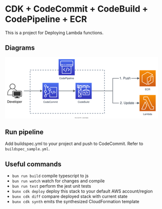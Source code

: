 # CDK + CodeCommit + CodeBuild + CodePipeline + ECR

This is a project for Deploying Lambda functions.

## Diagrams

![AWS Diagrams](/drawio/cicd-lambda-cdk.svg)

## Run pipeline

Add buildspec.yml to your project and push to CodeCommit.
Refer to `buildspec_sample.yml`.

## Useful commands

* `bun run build`   compile typescript to js
* `bun run watch`   watch for changes and compile
* `bun run test`    perform the jest unit tests
* `bunx cdk deploy`  deploy this stack to your default AWS account/region
* `bunx cdk diff`    compare deployed stack with current state
* `bunx cdk synth`   emits the synthesized CloudFormation template
